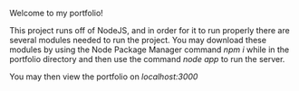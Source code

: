 Welcome to my portfolio!

This project runs off of NodeJS, and in order for it to run properly there are several modules needed to run the project. You may download these modules by using the Node Package Manager command *npm i* while in the portfolio directory and then use the command *node app* to run the server.

You may then view the portfolio on *localhost:3000*
